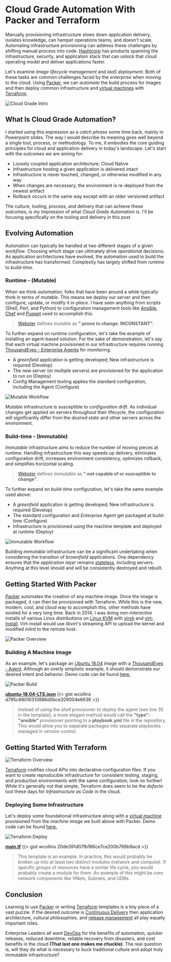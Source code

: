 # Cloud Grade Automation With Packer and Terraform


Manually provisioning infrastructure slows down application delivery, isolates knowledge, can hamper operations teams, and doesn't scale. Automating infrastructure provisioning can address these challenges by shifting manual process into code. [Hashicorp](https://www.hashicorp.com/) has products spanning the infrastructure, security, and application stack that can unlock that cloud operating model and deliver applications faster.

Let's examine _image lifecycle management_ and _IaaS deployment_. Both of these tasks are common challenges faced by the _enterprise_ when moving to the cloud. Using [Packer](https://www.packer.io/), we can _automate_ the build process for images and then deploy common infrastructure and [virtual machines](https://azure.microsoft.com/en-us/services/virtual-machines/) with [Terraform](https://www.terraform.io/).

![Cloud Grade Intro](cloud-grade-intro.png "Intro")

## What Is Cloud Grade Automation?
I started using this expression as a _catch phrase_ some time back, mainly in Powerpoint slides. The way I would describe its meaning goes well beyond a single tool, process, or methodology. To me, it embodies the core guiding principles for cloud and application delivery in today's landscape. Let's start with the outcomes we are aiming for:
* Loosely coupled application architecture; Cloud Native
* Infrastructure hosting a given application is delivered intact
* Infrastructure is never touched, changed, or otherwise modified in any way
* When changes are necessary, the environment is re-deployed from the newest artifact
* Rollback occurs in the same way except with an older versioned artifact

The culture, tooling, process, and delivery that can achieve these outcomes, is my impression of what _Cloud Grade Automation_ is. I'll be focusing specifically on the tooling and delivery in this post.

## Evolving Automation
Automation can typically be handled at two different stages of a given _workflow_. Choosing which stage can ultimately drive _operational_ decisions. As application architectures have evolved, the automation used to build the infrastructure has transformed. Complexity has largely shifted from _runtime_ to _build-time_.

### Runtime - (Mutable)
When we think _automation_, folks that have been around a while typically think in terms of _mutable_. This means we deploy our server and then configure, update, or modify it _in-place_. I have seen anything from scripts (Shell, Perl, and Python) to configuration management tools like [Ansible](https://www.ansible.com/), [Chef](https://www.chef.io/) and [Puppet](https://puppet.com/) used to accomplish this.

> [Webster](https://www.merriam-webster.com/dictionary/mutable) defines _mutable_ as **":prone to change: INCONSTANT"**.

To further expand on _runtime_ configuration, let's take the example of installing an agent-based solution. For the sake of demonstration, let's say that each virtual machine provisioned in our infrastructure requires running [ThousandEyes - Enterprise Agents](https://www.thousandeyes.com/product/enterprise-agents) for monitoring.

* A _greenfield_ application is getting developed; New infrastructure is required (Develop)
* The new server (or multiple servers) are provisioned for the application to run on (Deploy)
* Config Management tooling applies the standard configuration, including the Agent (Configure)

![Mutable Workflow](mutable-workflow.png "Mutable")

_Mutable_ infrastructure is susceptible to _configuration drift_. As individual changes get applied on servers throughout their lifecycle, the configuration will significantly differ from the _desired state_ and other servers across the environment.

### Build-time - (Immutable)
_Immutable_ infrastructure aims to reduce the number of moving pieces at _runtime_. Handling infrastructure this way speeds up delivery, eliminates configuration drift, increases environment consistency, optimizes rollback, and simplifies horizontal scaling.

> [Webster](https://www.merriam-webster.com/dictionary/immutable) defines _immutable_ as **":not capable of or susceptible to change"**.

To further expand on _build-time_ configuration, let's take the same example used above:
* A _greenfield_ application is getting developed; New infrastructure is required (Develop)
* The standard configuration and _Enterprise Agent_ get packaged at build-time (Configure)
* Infrastructure is provisioned using the machine template and deployed at _runtime_ (Deploy)

![Immutable Workflow](immutable-workflow.png "Immutable")

Building _immutable_ infrastructure can be a significant undertaking when considering the transition of _brownfield_ applications. One dependency ensures that the _application layer_ remains [stateless](https://en.wikipedia.org/wiki/Service_statelessness_principle), including servers. Anything at this level should and will be consistently destroyed and rebuilt.

## Getting Started With Packer
[Packer](https://www.packer.io/) automates the creation of any machine image. Once the image is packaged, it can then be provisioned with Terraform. While this is the new, modern, cool, and cloud way to accomplish this, other methods have existed for a very long time. Back in 2014, I was doing _non-interactive_ installs of various Linux distributions on [Linux KVM](https://www.linux-kvm.org/page/Main_Page) with [virsh](https://libvirt.org/manpages/virsh.html) and [virt-install](https://linux.die.net/man/1/virt-install). Virt-install would use _libvirt's_ streaming API to upload the kernel and modified _initrd_ to the remote host.

![Packer Overview](packer-overview.png "Packer")

### Building A Machine Image
As an example, let's package an [Ubuntu 18.04](https://releases.ubuntu.com/18.04/) image with a [ThousandEyes - Agent](https://www.thousandeyes.com/product/enterprise-agents). Although an overly simplistic example, it should demonstrate our desired intent and behavior. Demo code can be found [here.](https://github.com/wcollins/packer-azure-demo-linux)

![Packer Build](packer-build.gif "Packer")

[**ubuntu-18.04-LTS.json**](https://github.com/wcollins/packer-azure-demo-linux/blob/master/ubuntu-18.04-LTS.json)
{{< gist wcollins d795c88016310886d0bce209004e6636 >}}

> Instead of using the _shell_ provisioner to deploy the agent (see line 35 in the template), a more elegant method would call the **"type": "ansible"** provisioner pointing to a **playbook.yml** file in the repository. This would allow you to separate packages into separate playbooks managed in _version control_.

## Getting Started With Terraform

![Terraform Overview](terraform-overview.png "Terraform")

[Terraform](https://www.terraform.io/) codifies cloud APIs into declarative configuration files. If you want to create reproducible infrastructure for consistent testing, staging, and production environments with the same configuration, look no further! While it's generally not that simple, Terraform does seem to be the _defacto_ tool these days for _Infrastructure as Code_ in the cloud.

### Deploying Some Infrastructure
Let's deploy some foundational infrastructure along with a [virtual machine](https://azure.microsoft.com/en-us/services/virtual-machines/) provisioned from the _machine image_ we built above with Packer. Demo code can be found [here.](https://github.com/wcollins/terraform-azure-demo-vm)

![Terraform Deploy](terraform-deploy.gif "Deploy")

[**main.tf**](https://github.com/wcollins/terraform-azure-demo-vm/blob/master/main.tf)
{{< gist wcollins 20de391d07fb186ce7ce200b769b9acd >}}

> This template is an example. In practice, this would probably be broken up into at least two distinct modules (network and compute). If specific groups of resources have a similar life cycle, you would probably create a module for them. An example of this might be core network components like VNets, Subnets, and UDRs.

## Conclusion
Learning to use [Packer](https://packer.io) or writing [Terraform](https://terraform.io) templates is a tiny piece of a vast puzzle. If the desired outcome is [Continuous Delivery](https://https://aws.amazon.com/devops/continuous-delivery/) then application architecture, cultural philosophies, and [release management](https://https://en.wikipedia.org/wiki/Release_management#:~:text=Release%20management%20is%20the%20process,testing%20and%20deploying%20software%20releases.) all play equally important roles.

Enterprise Leaders all want [DevOps](https://https://en.wikipedia.org/wiki/DevOps#:~:text=DevOps%20is%20a%20set%20of,delivery%20with%20high%20software%20quality.) for the benefits of automation, quicker releases, reduced downtime, reliable recovery from disasters, and cost benefits in the cloud **(That last one makes me chuckle)**. The real question is, will they do what is necessary to buck traditional culture and adopt truly immutable infrastructure?
